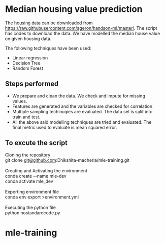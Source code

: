 # Median housing value prediction

The housing data can be downloaded from https://raw.githubusercontent.com/ageron/handson-ml/master/. The script has codes to download the data. We have modelled the median house value on given housing data. 

The following techniques have been used: 

 - Linear regression
 - Decision Tree
 - Random Forest

## Steps performed
 - We prepare and clean the data. We check and impute for missing values.
 - Features are generated and the variables are checked for correlation.
 - Multiple sampling techinuqies are evaluated. The data set is split into train and test.
 - All the above said modelling techniques are tried and evaluated. The final metric used to evaluate is mean squared error.

## To excute the script
Cloning the repository<br>
git clone git@github.com:Dhikshita-macherla/mle-training.git<br>
<br>
Creating and Activating the environment<br>
conda create --name mle-dev <br>
conda activate mle_dev<br>
<br>
Exporting environment file<br>
conda env export >environment.yml<br>
<br>
Executing the python file<br>
python nostandardcode.py<br>

# mle-training
